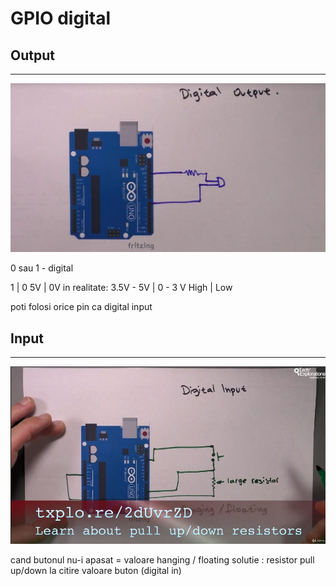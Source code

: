 <h1>GPIO digital</h1>

<h2>Output</h2>
<hr />

<img src="_img/3/digital_output.JPG" alt="digital output" />

0 sau 1 - digital

1 | 0
5V | 0V
in realitate: 3.5V - 5V | 0 - 3 V
High | Low

poti folosi orice pin ca digital input


<h2>Input</h2>
<hr />

<img src="_img/3/pull up resistor.JPG" alt="pull up resistor" />

cand butonul nu-i apasat = valoare hanging / floating
solutie : resistor pull up/down la citire valoare buton (digital in)